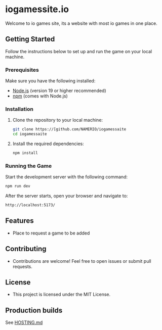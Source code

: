 # iogamessite.io

Welcome to io games site, its a website with most io games in one place.

## Getting Started

Follow the instructions below to set up and run the game on your local machine.

### Prerequisites

Make sure you have the following installed:

- [Node.js](https://nodejs.org/) (version 19 or higher recommended)
- [npm](https://www.npmjs.com/) (comes with Node.js)

### Installation

1. Clone the repository to your local machine:
   ```bash
   git clone https://[github.com/NAMERIO/iogamessaite
   cd iogamessaite
   ```
2. Install the required dependencies:
   ```bash
   npm install
   ```

### Running the Game

Start the development server with the following command:
   ```bash
   npm run dev
   ```

After the server starts, open your browser and navigate to:
   ```bash
   http://localhost:5173/
   ```

## Features
  - Place to request a game to be added
  
## Contributing
  - Contributions are welcome! Feel free to open issues or submit pull requests.

## License
  - This project is licensed under the MIT License.

## Production builds
See [HOSTING.md](./HOSTING.md)
